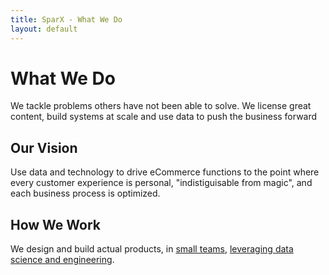 ```yaml
---
title: SparX - What We Do
layout: default
---
```


# What We Do

We tackle problems others have not been able to solve. We license
great content, build systems at scale and use data to push the
business forward

## Our Vision

Use data and technology to drive eCommerce functions to the point
where every customer experience is personal, "indistiguisable from
magic", and each business process is optimized.

## How We Work

We design and build actual products, in
[small teams](/who-we-are#how-we-work),
[leveraging data science and engineering](/who-we-are#how-we-work).
